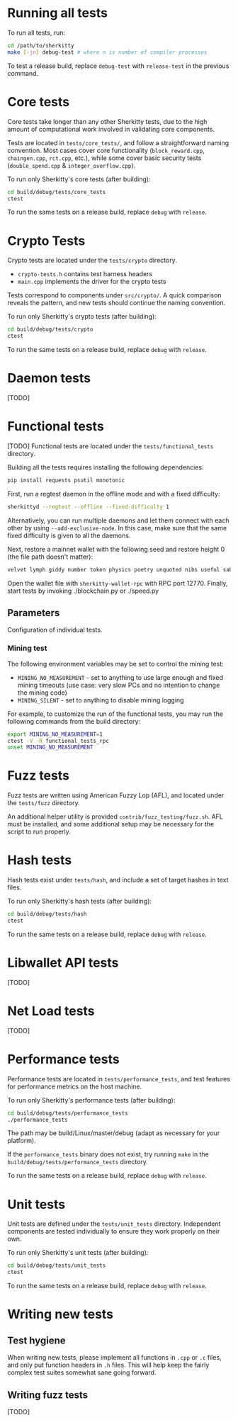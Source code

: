 # Running all tests

To run all tests, run:

```bash
cd /path/to/sherkitty
make [-jn] debug-test # where n is number of compiler processes
```

To test a release build, replace `debug-test` with `release-test` in the previous command.

# Core tests

Core tests take longer than any other Sherkitty tests, due to the high amount of computational work involved in validating core components.

Tests are located in `tests/core_tests/`, and follow a straightforward naming convention. Most cases cover core functionality (`block_reward.cpp`, `chaingen.cpp`, `rct.cpp`, etc.), while some cover basic security tests (`double_spend.cpp` & `integer_overflow.cpp`).

To run only Sherkitty's core tests (after building):

```bash
cd build/debug/tests/core_tests
ctest
```

To run the same tests on a release build, replace `debug` with `release`.


# Crypto Tests

Crypto tests are located under the `tests/crypto` directory.

- `crypto-tests.h` contains test harness headers
- `main.cpp` implements the driver for the crypto tests

Tests correspond to components under `src/crypto/`. A quick comparison reveals the pattern, and new tests should continue the naming convention.

To run only Sherkitty's crypto tests (after building):

```bash
cd build/debug/tests/crypto
ctest
```

To run the same tests on a release build, replace `debug` with `release`.

# Daemon tests

[TODO]

# Functional tests

[TODO]
Functional tests are located under the `tests/functional_tests` directory.

Building all the tests requires installing the following dependencies:
```bash
pip install requests psutil monotonic
```

First, run a regtest daemon in the offline mode and with a fixed difficulty:
```bash
sherkittyd --regtest --offline --fixed-difficulty 1
```
Alternatively, you can run multiple daemons and let them connect with each other by using `--add-exclusive-node`. In this case, make sure that the same fixed difficulty is given to all the daemons.

Next, restore a mainnet wallet with the following seed and restore height 0 (the file path doesn't matter):
```bash
velvet lymph giddy number token physics poetry unquoted nibs useful sabotage limits benches lifestyle eden nitrogen anvil fewest avoid batch vials washing fences goat unquoted
```

Open the wallet file with `sherkitty-wallet-rpc` with RPC port 12770. Finally, start tests by invoking ./blockchain.py or ./speed.py

## Parameters

Configuration of individual tests.

### Mining test

The following environment variables may be set to control the mining test:

- `MINING_NO_MEASUREMENT` - set to anything to use large enough and fixed mining timeouts (use case: very slow PCs and no intention to change the mining code)
- `MINING_SILENT`         - set to anything to disable mining logging

For example, to customize the run of the functional tests, you may run the following commands from the build directory:

```bash
export MINING_NO_MEASUREMENT=1
ctest -V -R functional_tests_rpc
unset MINING_NO_MEASUREMENT
```

# Fuzz tests

Fuzz tests are written using American Fuzzy Lop (AFL), and located under the `tests/fuzz` directory.

An additional helper utility is provided `contrib/fuzz_testing/fuzz.sh`. AFL must be installed, and some additional setup may be necessary for the script to run properly.

# Hash tests

Hash tests exist under `tests/hash`, and include a set of target hashes in text files.

To run only Sherkitty's hash tests (after building):

```bash
cd build/debug/tests/hash
ctest
```

To run the same tests on a release build, replace `debug` with `release`.

# Libwallet API tests

[TODO]

# Net Load tests

[TODO]

# Performance tests

Performance tests are located in `tests/performance_tests`, and test features for performance metrics on the host machine.

To run only Sherkitty's performance tests (after building):

```bash
cd build/debug/tests/performance_tests
./performance_tests
```

The path may be build/Linux/master/debug (adapt as necessary for your platform).

If the `performance_tests` binary does not exist, try running `make` in the `build/debug/tests/performance_tests` directory.

To run the same tests on a release build, replace `debug` with `release`.

# Unit tests

Unit tests are defined under the `tests/unit_tests` directory. Independent components are tested individually to ensure they work properly on their own.

To run only Sherkitty's unit tests (after building):

```bash
cd build/debug/tests/unit_tests
ctest
```

To run the same tests on a release build, replace `debug` with `release`.

# Writing new tests

## Test hygiene

When writing new tests, please implement all functions in `.cpp` or `.c` files, and only put function headers in `.h` files. This will help keep the fairly complex test suites somewhat sane going forward.

## Writing fuzz tests

[TODO]
